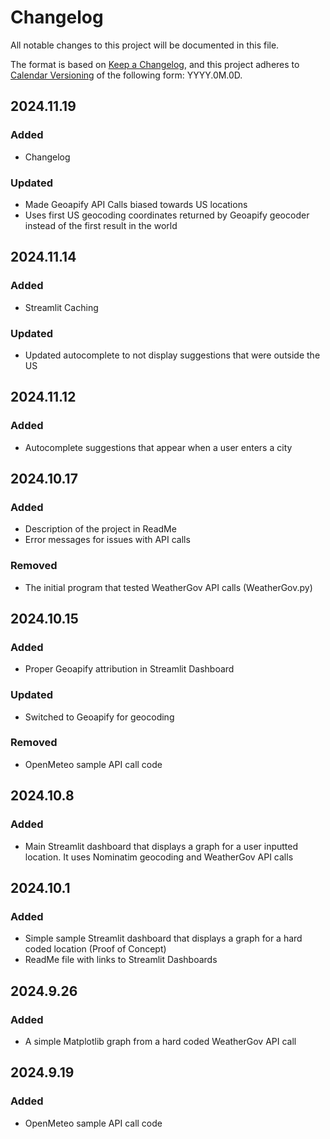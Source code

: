 # Changelog

All notable changes to this project will be documented in this file.

The format is based on [Keep a Changelog](https://keepachangelog.com/en/1.1.0/),
and this project adheres to [Calendar Versioning](https://calver.org/) of
the following form: YYYY.0M.0D.

## 2024.11.19

### Added

- Changelog

### Updated

- Made Geoapify API Calls biased towards US locations
- Uses first US geocoding coordinates returned by Geoapify geocoder instead of the first result in the world

## 2024.11.14

### Added

- Streamlit Caching

### Updated

- Updated autocomplete to not display suggestions that were outside the US

## 2024.11.12

### Added

- Autocomplete suggestions that appear when a user enters a city

## 2024.10.17

### Added

- Description of the project in ReadMe
- Error messages for issues with API calls

### Removed

- The initial program that tested WeatherGov API calls (WeatherGov.py)

## 2024.10.15

### Added

- Proper Geoapify attribution in Streamlit Dashboard

### Updated

- Switched to Geoapify for geocoding

### Removed

- OpenMeteo sample API call code

## 2024.10.8

### Added
- Main Streamlit dashboard that displays a graph for a user inputted location. It uses Nominatim geocoding and WeatherGov API calls

## 2024.10.1

### Added

- Simple sample Streamlit dashboard that displays a graph for a hard coded location (Proof of Concept)
- ReadMe file with links to Streamlit Dashboards

## 2024.9.26

### Added

- A simple Matplotlib graph from a hard coded WeatherGov API call

## 2024.9.19

### Added

- OpenMeteo sample API call code
